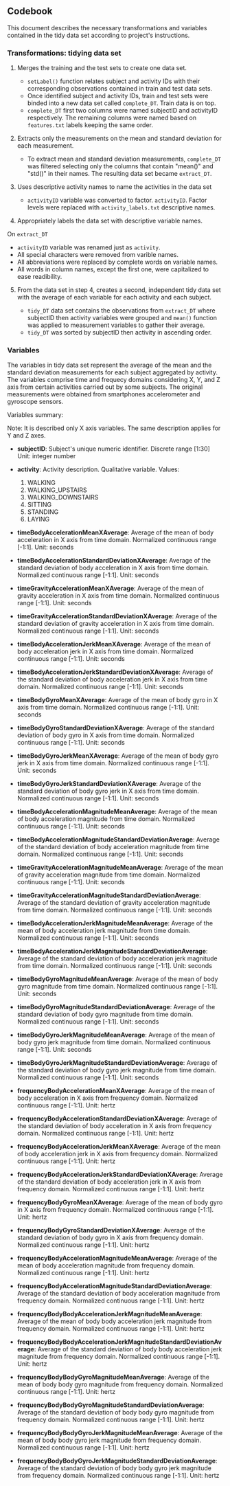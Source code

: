 ## Codebook

This document describes the necessary transformations and variables contained in the 
tidy data set according to project's instructions.

### Transformations: tidying data set

1. Merges the training and the test sets to create one data set.

   * `setLabel()` function relates subject and activity IDs with their corresponding 
      observations contained in train and test data sets.
   * Once identified subject and activity IDs, train and test sets were binded into a 
     new data set called `complete_DT`. Train data is on top.
   * `complete_DT` first two columns were named subjectID and activityID respectively. 
     The remaining columns were named based on `features.txt` labels keeping the same order.
 
2. Extracts only the measurements on the mean and standard deviation for each measurement. 

   *  To extract mean and standard deviation measurements, `complete_DT` was filtered selecting 
   only the columns that contain "mean()" and "std()" in their names. The resulting 
   data set became `extract_DT`.
   
3. Uses descriptive activity names to name the activities in the data set

   *  `activityID` variable was converted to factor. `activityID`. Factor levels
      were replaced with `activity_labels.txt` descriptive names. 
   
4. Appropriately labels the data set with descriptive variable names. 
  
  On `extract_DT`
  
   * `activityID` variable was renamed just as `activity`.
   * All special characters were removed from varible names.
   * All abbreviations were replaced by complete words on variable names.
   * All words in column names, except the first one, were capitalized to ease 
   readibility.

5. From the data set in step 4, creates a second, independent tidy data set 
   with the average of each variable for each activity and each subject. 
   
   *  `tidy_DT` data set contains the observations from `extract_DT` where subjectID then
      activity variables were grouped and `mean()` function was applied to measurement 
	  variables to gather their average.
   *  `tidy_DT` was sorted by subjectID then activity in ascending order.

### Variables

The variables in tidy data set represent the average of the mean and the standard deviation 
measurements for each subject aggregated by activity. The variables comprise time 
and frequecy domains considering X, Y, and Z axis from certain activities carried out 
by some subjects. The original measurements were obtained from smartphones 
accelerometer and gyroscope sensors.

Variables summary:

Note: It is described only X axis variables. The same description applies for Y and Z axes.

* **subjectID**:
  Subject's unique numeric identifier. Discrete range [1:30]
  Unit: integer number
 
* **activity**:
  Activity description.
  Qualitative variable.
  Values:
  1. WALKING
  2. WALKING_UPSTAIRS
  3. WALKING_DOWNSTAIRS
  4. SITTING
  5. STANDING
  6. LAYING
    
* **timeBodyAccelerationMeanXAverage**: 
  Average of the mean of body acceleration in X axis from time domain. Normalized continuous 
  range [-1:1]. 
  Unit: seconds
  
* **timeBodyAccelerationStandardDeviationXAverage**:
  Average of the standard deviation of body acceleration in X axis from time domain. 
  Normalized continuous range [-1:1].
  Unit: seconds
  
* **timeGravityAccelerationMeanXAverage**: 
  Average of the mean of gravity acceleration in X axis from time domain. 
  Normalized continuous range [-1:1].
  Unit: seconds
  
* **timeGravityAccelerationStandardDeviationXAverage**:
  Average of the standard deviation of gravity acceleration in X axis from time domain.
  Normalized continuous range [-1:1].
  Unit: seconds
  
* **timeBodyAccelerationJerkMeanXAverage**:
  Average of the mean of body acceleration jerk in X axis from time domain.
  Normalized continuous range [-1:1].
  Unit: seconds
  
* **timeBodyAccelerationJerkStandardDeviationXAverage**:
  Average of the standard deviation of body acceleration jerk in X axis from time domain.
  Normalized continuous range [-1:1].
  Unit: seconds
  
* **timeBodyGyroMeanXAverage**:
  Average of the mean of body gyro in X axis from time domain.
  Normalized continuous range [-1:1].
  Unit: seconds
  
* **timeBodyGyroStandardDeviationXAverage**:
  Average of the standard deviation of body gyro in X axis from time domain.
  Normalized continuous range [-1:1].
  Unit: seconds

* **timeBodyGyroJerkMeanXAverage**:
  Average of the mean of body gyro jerk in X axis from time domain.
  Normalized continuous range [-1:1].
  Unit: seconds
  
* **timeBodyGyroJerkStandardDeviationXAverage**:
  Average of the standard deviation of body gyro jerk in X axis from time domain.
  Normalized continuous range [-1:1].
  Unit: seconds
  
* **timeBodyAccelerationMagnitudeMeanAverage**:
  Average of the mean of body acceleration magnitude from time domain.
  Normalized continuous range [-1:1].
  Unit: seconds
  
* **timeBodyAccelerationMagnitudeStandardDeviationAverage**:
  Average of the standard deviation of body acceleration magnitude from time domain.
  Normalized continuous range [-1:1].
  Unit: seconds
  
* **timeGravityAccelerationMagnitudeMeanAverage**:
  Average of the mean of gravity acceleration magnitude from time domain.
  Normalized continuous range [-1:1].
  Unit: seconds
  
* **timeGravityAccelerationMagnitudeStandardDeviationAverage**:
  Average of the standard deviation of gravity acceleration magnitude from time domain.
  Normalized continuous range [-1:1].
  Unit: seconds
  
* **timeBodyAccelerationJerkMagnitudeMeanAverage**:
  Average of the mean of body acceleration jerk magnitude from time domain.
  Normalized continuous range [-1:1].
  Unit: seconds
  
* **timeBodyAccelerationJerkMagnitudeStandardDeviationAverage**:
  Average of the standard deviation of body acceleration jerk magnitude from time domain.
  Normalized continuous range [-1:1].
  Unit: seconds
  
* **timeBodyGyroMagnitudeMeanAverage**:
  Average of the mean of body gyro magnitude from time domain.
  Normalized continuous range [-1:1].
  Unit: seconds
  
* **timeBodyGyroMagnitudeStandardDeviationAverage**:
  Average of the standard deviation of body gyro magnitude from time domain.
  Normalized continuous range [-1:1].
  Unit: seconds
  
* **timeBodyGyroJerkMagnitudeMeanAverage**:
  Average of the mean of body gyro jerk magnitude from time domain.
  Normalized continuous range [-1:1].
  Unit: seconds
  
* **timeBodyGyroJerkMagnitudeStandardDeviationAverage**:
  Average of the standard deviation of body gyro jerk magnitude from time domain.
  Normalized continuous range [-1:1].
  Unit: seconds
  
* **frequencyBodyAccelerationMeanXAverage**:
  Average of the mean of body acceleration in X axis from frequency domain.
  Normalized continuous range [-1:1].
  Unit: hertz
 
* **frequencyBodyAccelerationStandardDeviationXAverage**:
  Average of the standard deviation of body acceleration in X axis from frequency domain.
  Normalized continuous range [-1:1].
  Unit: hertz
 
* **frequencyBodyAccelerationJerkMeanXAverage**:
  Average of the mean of body acceleration jerk in X axis from frequency domain.
  Normalized continuous range [-1:1].
  Unit: hertz

* **frequencyBodyAccelerationJerkStandardDeviationXAverage**:
  Average of the standard deviation of body acceleration jerk in X axis from frequency domain.
  Normalized continuous range [-1:1].
  Unit: hertz

* **frequencyBodyGyroMeanXAverage**:
  Average of the mean of body gyro in X axis from frequency domain.
  Normalized continuous range [-1:1].
  Unit: hertz

* **frequencyBodyGyroStandardDeviationXAverage**:
  Average of the standard deviation of body gyro in X axis from frequency domain.
  Normalized continuous range [-1:1].
  Unit: hertz
 
* **frequencyBodyAccelerationMagnitudeMeanAverage**:
  Average of the mean of body acceleration magnitude from frequency domain.
  Normalized continuous range [-1:1].
  Unit: hertz
 
* **frequencyBodyAccelerationMagnitudeStandardDeviationAverage**:
  Average of the standard deviation of body acceleration magnitude from frequency domain.
  Normalized continuous range [-1:1].
  Unit: hertz
 
* **frequencyBodyBodyAccelerationJerkMagnitudeMeanAverage**:
  Average of the mean of body body acceleration jerk magnitude from frequency domain.
  Normalized continuous range [-1:1].
  Unit: hertz
 
* **frequencyBodyBodyAccelerationJerkMagnitudeStandardDeviationAverage**:
  Average of the standard deviation of body body acceleration jerk magnitude from frequency domain.
  Normalized continuous range [-1:1].
  Unit: hertz
 
* **frequencyBodyBodyGyroMagnitudeMeanAverage**:
  Average of the mean of body body gyro magnitude from frequency domain.
  Normalized continuous range [-1:1].
  Unit: hertz
 
* **frequencyBodyBodyGyroMagnitudeStandardDeviationAverage**:
  Average of the standard deviation of body body gyro magnitude from frequency domain.
  Normalized continuous range [-1:1].
  Unit: hertz
 
* **frequencyBodyBodyGyroJerkMagnitudeMeanAverage**:
  Average of the mean of body body gyro jerk magnitude from frequency domain.
  Normalized continuous range [-1:1].
  Unit: hertz
  
* **frequencyBodyBodyGyroJerkMagnitudeStandardDeviationAverage**:
  Average of the standard deviation of body body gyro jerk magnitude from frequency domain.
  Normalized continuous range [-1:1].
  Unit: hertz